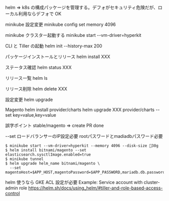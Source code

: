 helm => k8s の構成パッケージを管理する。デフォがセキュリティ危険だが、ローカル利用ならデフォで OK

minikube 設定変更
minikube config set memory 4096

minikube クラスター起動する
minikube start --vm-driver=hyperkit

CLI と Tiller の起動
helm init --history-max 200

パッケージインストールとリリース
helm install XXX

ステータス確認
helm status XXX

リリース一覧
helm ls

リリース削除
helm delete XXX

設定変更
helm upgrade

Magento
helm install provider/charts
helm upgrade XXX provider/charts --set key=value,key=value

誤字ポイント
stable/magento => create PR done

--set
    ロードバランサーのIP設定必要
    rootパスワードとmadiadbパスワード必要

    $ minikube start --vm-driver=hyperkit --memory 4096 --disk-size 30g
    $ helm install bitnami/magento --set elasticsearch.sysctlImage.enabled=true
    $ minikube tunnel
    $ helm upgrade helm_name bitnami/magento \
      --set magentoHost=$APP_HOST,magentoPassword=$APP_PASSWORD,mariadb.db.password=$APP_DATABASE_PASSWORD

helm 使うなら GKE ACL 設定が必要
Example: Service account with cluster-admin role
https://helm.sh/docs/using_helm/#tiller-and-role-based-access-control